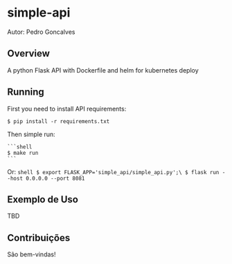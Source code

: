 simple-api
===============================

Autor: Pedro Goncalves

Overview
--------

A python Flask API with Dockerfile and helm for kubernetes deploy

Running
----------

First you need to install API requirements:

    $ pip install -r requirements.txt 

Then simple run:

    ```shell
    $ make run
    ```

Or:
    ```shell
    $ export FLASK_APP='simple_api/simple_api.py';\
	$ flask run --host 0.0.0.0 --port 8081
    ```

Exemplo de Uso
--------------

TBD

Contribuições
-------------

São bem-vindas!
